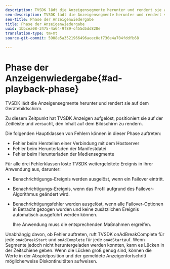 ```yaml
---
description: TVSDK lädt die Anzeigensegmente herunter und rendert sie auf dem Gerätebildschirm.
seo-description: TVSDK lädt die Anzeigensegmente herunter und rendert sie auf dem Gerätebildschirm.
seo-title: Phase der Anzeigenwiedergabe
title: Phase der Anzeigenwiedergabe
uuid: 1bbcea08-3475-4a64-9f89-c455d5dd828e
translation-type: tm+mt
source-git-commit: 5908e5a3521966496aeec0ef730e4a704fddfb68

---
```



# Phase der Anzeigenwiedergabe{#ad-playback-phase}

TVSDK lädt die Anzeigensegmente herunter und rendert sie auf dem Gerätebildschirm.

Zu diesem Zeitpunkt hat TVSDK Anzeigen aufgelöst, positioniert sie auf der Zeitleiste und versucht, den Inhalt auf dem Bildschirm zu rendern.

Die folgenden Hauptklassen von Fehlern können in dieser Phase auftreten:

* Fehler beim Herstellen einer Verbindung mit dem Hostserver
* Fehler beim Herunterladen der Manifestdatei
* Fehler beim Herunterladen der Mediensegmente

Für alle drei Fehlerklassen löste TVSDK weitergeleitete Ereignis in Ihrer Anwendung aus, darunter:

* Benachrichtigungs-Ereignis werden ausgelöst, wenn ein Failover eintritt.
* Benachrichtigungs-Ereignis, wenn das Profil aufgrund des Failover-Algorithmus geändert wird.
* Benachrichtigungsfehler werden ausgelöst, wenn alle Failover-Optionen in Betracht gezogen wurden und keine zusätzlichen Ereignis automatisch ausgeführt werden können.

   Ihre Anwendung muss die entsprechenden Maßnahmen ergreifen.

Unabhängig davon, ob Fehler auftreten, ruft TVSDK onAdBreakComplete für jede `onAdBreakStart` und `onAdComplete` für jede `onAdStart`auf. Wenn Segmente jedoch nicht heruntergeladen werden konnten, kann es Lücken in der Zeitschiene geben. Wenn die Lücken groß genug sind, können die Werte in der Abspielposition und der gemeldete Anzeigenfortschritt möglicherweise Diskontinuitäten aufweisen.
